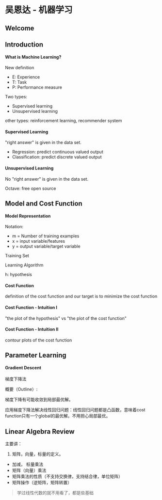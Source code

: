 # 吴恩达 - 机器学习

## Welcome

## Introduction

#### What is Machine Learning?

New definition

- E: Experience
- T: Task
- P: Performance measure

Two types:
- Supervised learning
- Unsupervised learning

other types: reinforcement learning, recommender system

#### Supervised Learning

"right answer" is given in the data set.

- Regression: predict continuous valued output
- Classification: predict discrete valued output

#### Unsupervised Learning

No "right answer" is given in the data set.

Octave: free open source

## Model and Cost Function

#### Model Representation

Notation:

- m = Number of training examples
- x = input variable/features
- y = output variable/target variable

Training Set

Learning Algorithm

h: hypothesis

#### Cost Function
definition of the cost function and our target is to minimize the cost function

#### Cost Function - Intuition I
"the plot of the hypothesis" vs "the plot of the cost function"

#### Cost Function - Intuition II
contour plots of the cost function

## Parameter Learning

#### Gradient Descent

梯度下降法

概要（Outline）:

梯度下降有可能收敛到局部最优解。

应用梯度下降法解决线性回归问题：线性回归问题都是凸函数，意味着cost function只有一个global的最优解。不用担心局部最优。


## Linear Algebra Review

主要讲：

1. 矩阵，向量，标量的定义。
- 加减， 标量乘法
- 矩阵（向量）乘法
- 矩阵乘法的性质（不支持交换律，支持结合律，单位矩阵）
- 矩阵操作（逆矩阵，矩阵转置）

> 学过线性代数的就不用看了，都是些基础
